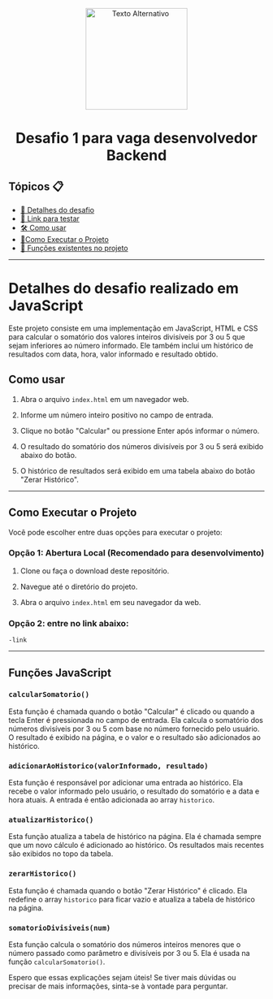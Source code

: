 <p align="center">
  <img src="https://escribo.com/wp-content/uploads/2019/03/Logo-color.png" alt="Texto Alternativo" width="200"/>


</p>

<h1 align="center">Desafio 1 para vaga desenvolvedor Backend</h1>

<h2>Tópicos 📋</h2>

   <p>

   - [📖 Detalhes do desafio](#-detalhes-do-desafio-realizado-em-javascript)
   - [📱 Link para testar](#-opção-2:-entre-no-link-abaixo:)
   - [🛠️ Como usar](#%EF%B8%8F-como-usar)
   - [🔨Como Executar o Projeto](#%EF%B8%8F-como-executar-o-projeto)  
   - [🤔 Funções existentes no projeto](#-como-rodar-e-testar-o-projeto)
   </p>

---

# Detalhes do desafio realizado em JavaScript

Este projeto consiste em uma implementação em JavaScript, HTML e CSS para calcular o somatório dos valores inteiros divisíveis por 3 ou 5 que sejam inferiores ao número informado. Ele também inclui um histórico de resultados com data, hora, valor informado e resultado obtido.

## Como usar

1. Abra o arquivo `index.html` em um navegador web.

2. Informe um número inteiro positivo no campo de entrada.

3. Clique no botão "Calcular" ou pressione Enter após informar o número.

4. O resultado do somatório dos números divisíveis por 3 ou 5 será exibido abaixo do botão.

5. O histórico de resultados será exibido em uma tabela abaixo do botão "Zerar Histórico".

---

## Como Executar o Projeto

Você pode escolher entre duas opções para executar o projeto:

### Opção 1: Abertura Local (Recomendado para desenvolvimento)

1. Clone ou faça o download deste repositório.

2. Navegue até o diretório do projeto.

3. Abra o arquivo `index.html` em seu navegador da web.

### Opção 2: entre no link abaixo:
    -link

---
## Funções JavaScript

### `calcularSomatorio()`

Esta função é chamada quando o botão "Calcular" é clicado ou quando a tecla Enter é pressionada no campo de entrada. Ela calcula o somatório dos números divisíveis por 3 ou 5 com base no número fornecido pelo usuário. O resultado é exibido na página, e o valor e o resultado são adicionados ao histórico.

### `adicionarAoHistorico(valorInformado, resultado)`

Esta função é responsável por adicionar uma entrada ao histórico. Ela recebe o valor informado pelo usuário, o resultado do somatório e a data e hora atuais. A entrada é então adicionada ao array `historico`.

### `atualizarHistorico()`

Esta função atualiza a tabela de histórico na página. Ela é chamada sempre que um novo cálculo é adicionado ao histórico. Os resultados mais recentes são exibidos no topo da tabela.

### `zerarHistorico()`

Esta função é chamada quando o botão "Zerar Histórico" é clicado. Ela redefine o array `historico` para ficar vazio e atualiza a tabela de histórico na página.

### `somatorioDivisiveis(num)`

Esta função calcula o somatório dos números inteiros menores que o número passado como parâmetro e divisíveis por 3 ou 5. Ela é usada na função `calcularSomatorio()`.

Espero que essas explicações sejam úteis! Se tiver mais dúvidas ou precisar de mais informações, sinta-se à vontade para perguntar.